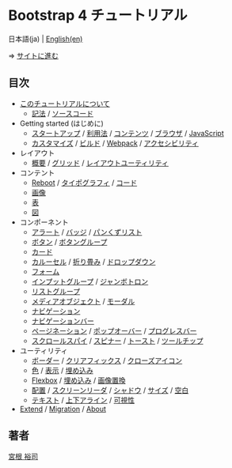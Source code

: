 # Bootstrap 4 チュートリアル

日本語(ja) | [English(en)](README.md)

⇒ [サイトに進む](https://higuma.github.io/bootstrap-4-tutorial/ja/)

## 目次

* [このチュートリアルについて](https://higuma.github.io/bootstrap-4-tutorial/ja/#about)
    * [記法](https://higuma.github.io/bootstrap-4-tutorial/ja/#notation) / [ソースコード](https://higuma.github.io/bootstrap-4-tutorial/ja/#source-code)
* Getting started (はじめに)
    * [スタートアップ](https://higuma.github.io/bootstrap-4-tutorial/ja/getting-started-1.html) / [利用法](https://higuma.github.io/bootstrap-4-tutorial/ja/getting-started-1.html#download) / [コンテンツ](https://higuma.github.io/bootstrap-4-tutorial/ja/getting-started-1.html#contents) / [ブラウザ](https://higuma.github.io/bootstrap-4-tutorial/ja/getting-started-1.html#browsers-devices) / [JavaScript](https://higuma.github.io/bootstrap-4-tutorial/ja/getting-started-1.html#javascript)
    * [カスタマイズ](https://higuma.github.io/bootstrap-4-tutorial/ja/getting-started-2.html) / [ビルド](https://higuma.github.io/bootstrap-4-tutorial/ja/getting-started-2.html#build) / [Webpack](https://higuma.github.io/bootstrap-4-tutorial/ja/getting-started-2.html#webpack) / [アクセシビリティ](https://higuma.github.io/bootstrap-4-tutorial/ja/getting-started-2.html#accessibility)
* レイアウト
    * [概要](https://higuma.github.io/bootstrap-4-tutorial/ja/layout-1.html) / [グリッド](https://higuma.github.io/bootstrap-4-tutorial/ja/layout-1.html#grid) / [レイアウトユーティリティ](https://higuma.github.io/bootstrap-4-tutorial/ja/layout-1.html#utilities)
* コンテント
    * [Reboot](https://higuma.github.io/bootstrap-4-tutorial/ja/content-1.html) / [タイポグラフィ](https://higuma.github.io/bootstrap-4-tutorial/ja/content-1.html#typography) / [コード](https://higuma.github.io/bootstrap-4-tutorial/ja/content-1.html#code)
    * [画像](https://higuma.github.io/bootstrap-4-tutorial/ja/content-2.html)
    * [表](https://higuma.github.io/bootstrap-4-tutorial/ja/content-3.html)
    * [図](https://higuma.github.io/bootstrap-4-tutorial/ja/content-4.html)
* コンポーネント
    * [アラート](https://higuma.github.io/bootstrap-4-tutorial/ja/components-1.html) / [バッジ](https://higuma.github.io/bootstrap-4-tutorial/ja/components-1.html#badges) / [パンくずリスト](https://higuma.github.io/bootstrap-4-tutorial/ja/components-1.html#breadcrumb)
    * [ボタン](https://higuma.github.io/bootstrap-4-tutorial/ja/components-2.html) / [ボタングループ](https://higuma.github.io/bootstrap-4-tutorial/ja/components-2.html#button-group)
    * [カード](https://higuma.github.io/bootstrap-4-tutorial/ja/components-3.html)
    * [カルーセル](https://higuma.github.io/bootstrap-4-tutorial/ja/components-4.html) / [折り畳み](https://higuma.github.io/bootstrap-4-tutorial/ja/components-4.html#collapse) / [ドロップダウン](https://higuma.github.io/bootstrap-4-tutorial/ja/components-4.html#dropdowns)
    * [フォーム](https://higuma.github.io/bootstrap-4-tutorial/ja/components-5.html)
    * [インプットグループ](https://higuma.github.io/bootstrap-4-tutorial/ja/components-6.html) / [ジャンボトロン](https://higuma.github.io/bootstrap-4-tutorial/ja/components-6.html#jumbotron)
    * [リストグループ](https://higuma.github.io/bootstrap-4-tutorial/ja/components-7.html)
    * [メディアオブジェクト](https://higuma.github.io/bootstrap-4-tutorial/ja/components-8.html) / [モーダル](https://higuma.github.io/bootstrap-4-tutorial/ja/components-8.html#modal)
    * [ナビゲーション](https://higuma.github.io/bootstrap-4-tutorial/ja/components-9.html)
    * [ナビゲーションバー](https://higuma.github.io/bootstrap-4-tutorial/ja/components-10.html)
    * [ページネーション](https://higuma.github.io/bootstrap-4-tutorial/ja/components-11.html) / [ポップオーバー](https://higuma.github.io/bootstrap-4-tutorial/ja/components-11.html#popovers) / [プログレスバー](https://higuma.github.io/bootstrap-4-tutorial/ja/components-11.html#progress)
    * [スクロールスパイ](https://higuma.github.io/bootstrap-4-tutorial/ja/components-12.html) / [スピナー](https://higuma.github.io/bootstrap-4-tutorial/ja/components-12.html#spinners) / [トースト](https://higuma.github.io/bootstrap-4-tutorial/ja/components-12.html#toasts) / [ツールチップ](https://higuma.github.io/bootstrap-4-tutorial/ja/components-12.html#tooltips)
* ユーティリティ
    * [ボーダー](https://higuma.github.io/bootstrap-4-tutorial/ja/utilities-1.html) / [クリアフィックス](https://higuma.github.io/bootstrap-4-tutorial/ja/utilities-1.html#clearfix) / [クローズアイコン](https://higuma.github.io/bootstrap-4-tutorial/ja/utilities-1.html#close-icon)
    * [色](https://higuma.github.io/bootstrap-4-tutorial/ja/utilities-2.html) / [表示](https://higuma.github.io/bootstrap-4-tutorial/ja/utilities-2.html#display) / [埋め込み](https://higuma.github.io/bootstrap-4-tutorial/ja/utilities-2.html#embed)
    * [Flexbox](https://higuma.github.io/bootstrap-4-tutorial/ja/utilities-3.html) / [埋め込み](https://higuma.github.io/bootstrap-4-tutorial/ja/utilities-3.html#float) / [画像置換](https://higuma.github.io/bootstrap-4-tutorial/ja/utilities-3.html#image-replacement)
    * [配置](https://higuma.github.io/bootstrap-4-tutorial/ja/utilities-4.html) / [スクリーンリーダ](https://higuma.github.io/bootstrap-4-tutorial/ja/utilities-4.html#screenreaders) / [シャドウ](https://higuma.github.io/bootstrap-4-tutorial/ja/utilities-4.html#shadows) / [サイズ](https://higuma.github.io/bootstrap-4-tutorial/ja/utilities-4.html#sizing) / [空白](https://higuma.github.io/bootstrap-4-tutorial/ja/utilities-4.html#spacing)
    * [テキスト](https://higuma.github.io/bootstrap-4-tutorial/ja/utilities-5.html) / [上下アライン](https://higuma.github.io/bootstrap-4-tutorial/ja/utilities-5.html#vertical-align) / [可視性](https://higuma.github.io/bootstrap-4-tutorial/ja/utilities-5.html#visibility)
* [Extend](https://higuma.github.io/bootstrap-4-tutorial/ja/extend+migration+about.html) / [Migration](https://higuma.github.io/bootstrap-4-tutorial/ja/extend+migration+about.html#migration) / [About](https://higuma.github.io/bootstrap-4-tutorial/ja/extend+migration+about.html#about)

## 著者

[宮根 裕司](https://github.com/higuma)

